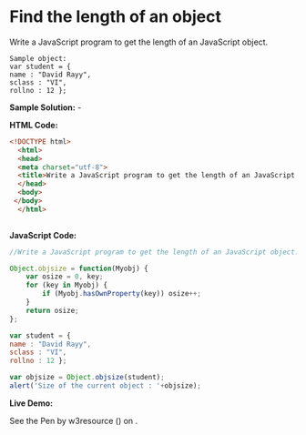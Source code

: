 # Find the length of an object

Write a JavaScript program to get the length of an JavaScript object.

```
Sample object:
var student = { 
name : "David Rayy", 
sclass : "VI", 
rollno : 12 }; 
```

**Sample Solution:** -

**HTML Code:**

```html
<!DOCTYPE html>
  <html>
  <head>
  <meta charset="utf-8">
  <title>Write a JavaScript program to get the length of an JavaScript object.</title>
  </head>
  <body>
 </body>
  </html>
  
```

**JavaScript Code:**

```js
//Write a JavaScript program to get the length of an JavaScript object.

Object.objsize = function(Myobj) {
    var osize = 0, key;
    for (key in Myobj) {
        if (Myobj.hasOwnProperty(key)) osize++;
    }
    return osize;
};

var student = { 
name : "David Rayy", 
sclass : "VI", 
rollno : 12 };

var objsize = Object.objsize(student);
alert('Size of the current object : '+objsize);

```

**Live Demo:**

<section class="expand-codepen"><p data-height="380" data-theme-id="0" data-slug-hash="jGLepN" data-default-tab="js,result" data-user="w3resource" data-embed-version="2" data-pen-title="JavaScript - common-editor-exercises" data-editable="true" class="codepen">See the Pen by w3resource () on .</p><codepen></codepen></section>